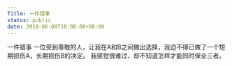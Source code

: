 ```yaml
---
Title: 一件错事
status: public
date: 2018-06-08T10:08:00+08:00
---
```

一件错事
一位受到尊敬的人，让我在A和B之间做出选择，我迫不得已做了一个短期损伤A，长期损伤B的决定。
我感觉很难过，却不知道怎样才能同时保全三者。